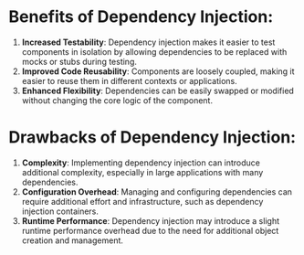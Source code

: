 # Benefits of Dependency Injection:
1. <b>Increased Testability</b>: Dependency injection makes it easier to test components in isolation by allowing dependencies to be replaced with mocks or stubs during testing.
2. <b>Improved Code Reusability</b>: Components are loosely coupled, making it easier to reuse them in different contexts or applications.
3. <b>Enhanced Flexibility</b>: Dependencies can be easily swapped or modified without changing the core logic of the component.
# Drawbacks of Dependency Injection:
1. <b>Complexity</b>: Implementing dependency injection can introduce additional complexity, especially in large applications with many dependencies.
2. <b>Configuration Overhead</b>: Managing and configuring dependencies can require additional effort and infrastructure, such as dependency injection containers.
3. <b>Runtime Performance</b>: Dependency injection may introduce a slight runtime performance overhead due to the need for additional object creation and management.